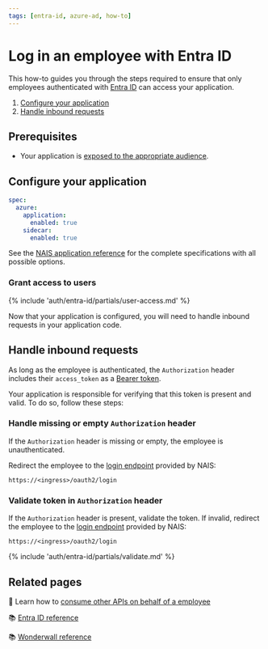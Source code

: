 ```yaml
---
tags: [entra-id, azure-ad, how-to]
---
```


# Log in an employee with Entra ID

This how-to guides you through the steps required to ensure that only employees authenticated with [Entra ID](../README.md) can access your application.

1. [Configure your application](#configure-your-application)
1. [Handle inbound requests](#handle-inbound-requests)

## Prerequisites

- Your application is [exposed to the appropriate audience](../../../workloads/application/how-to/expose.md).

## Configure your application

```yaml title="app.yaml"
spec:
  azure:
    application:
      enabled: true
    sidecar:
      enabled: true
```

See the [NAIS application reference](../../../workloads/application/reference/application-spec.md#azuresidecar) for the complete specifications with all possible options.

### Grant access to users

{% include 'auth/entra-id/partials/user-access.md' %}

Now that your application is configured, you will need to handle inbound requests in your application code.

## Handle inbound requests

As long as the employee is authenticated, the `Authorization` header includes their `access_token` as a [Bearer token](../../explanations/README.md#bearer-token).

Your application is responsible for verifying that this token is present and valid. To do so, follow these steps:

### Handle missing or empty `Authorization` header

If the `Authorization` header is missing or empty, the employee is unauthenticated.

Redirect the employee to the [login endpoint] provided by NAIS:

```
https://<ingress>/oauth2/login
```

### Validate token in `Authorization` header

If the `Authorization` header is present, validate the token.
If invalid, redirect the employee to the [login endpoint] provided by NAIS:

```
https://<ingress>/oauth2/login
```

{% include 'auth/entra-id/partials/validate.md' %}

## Related pages

:dart: Learn how to [consume other APIs on behalf of a employee](consume-obo.md)

:books: [Entra ID reference](../reference/README.md)

:books: [Wonderwall reference](../../../security/auth/wonderwall.md)

[login endpoint]: ../reference/README.md#login-endpoint
